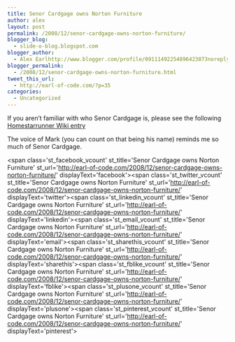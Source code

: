 ```yaml
---
title: Senor Cardgage owns Norton Furniture
author: alex
layout: post
permalink: /2008/12/senor-cardgage-owns-norton-furniture/
blogger_blog:
  - slide-o-blog.blogspot.com
blogger_author:
  - Alex Earlhttp://www.blogger.com/profile/09111492254896423873noreply@blogger.com
blogger_permalink:
  - /2008/12/senor-cardgage-owns-norton-furniture.html
tweet_this_url:
  - http://earl-of-code.com/?p=35
categories:
  - Uncategorized
---
```

If you aren&#8217;t familiar with who Senor Cardgage is, please see the following [Homestarrunner Wiki entry][1]

The voice of Mark (you can count on that being his name) reminds me so much of Senor Cardgage.



<span class='st\_facebook\_vcount' st\_title='Senor Cardgage owns Norton Furniture' st\_url='http://earl-of-code.com/2008/12/senor-cardgage-owns-norton-furniture/' displayText='facebook'></span><span class='st\_twitter\_vcount' st\_title='Senor Cardgage owns Norton Furniture' st\_url='http://earl-of-code.com/2008/12/senor-cardgage-owns-norton-furniture/' displayText='twitter'></span><span class='st\_linkedin\_vcount' st\_title='Senor Cardgage owns Norton Furniture' st\_url='http://earl-of-code.com/2008/12/senor-cardgage-owns-norton-furniture/' displayText='linkedin'></span><span class='st\_email\_vcount' st\_title='Senor Cardgage owns Norton Furniture' st\_url='http://earl-of-code.com/2008/12/senor-cardgage-owns-norton-furniture/' displayText='email'></span><span class='st\_sharethis\_vcount' st\_title='Senor Cardgage owns Norton Furniture' st\_url='http://earl-of-code.com/2008/12/senor-cardgage-owns-norton-furniture/' displayText='sharethis'></span><span class='st\_fblike\_vcount' st\_title='Senor Cardgage owns Norton Furniture' st\_url='http://earl-of-code.com/2008/12/senor-cardgage-owns-norton-furniture/' displayText='fblike'></span><span class='st\_plusone\_vcount' st\_title='Senor Cardgage owns Norton Furniture' st\_url='http://earl-of-code.com/2008/12/senor-cardgage-owns-norton-furniture/' displayText='plusone'></span><span class='st\_pinterest\_vcount' st\_title='Senor Cardgage owns Norton Furniture' st\_url='http://earl-of-code.com/2008/12/senor-cardgage-owns-norton-furniture/' displayText='pinterest'></span>

 [1]: http://www.hrwiki.org/index.php/Senor_Cardgage